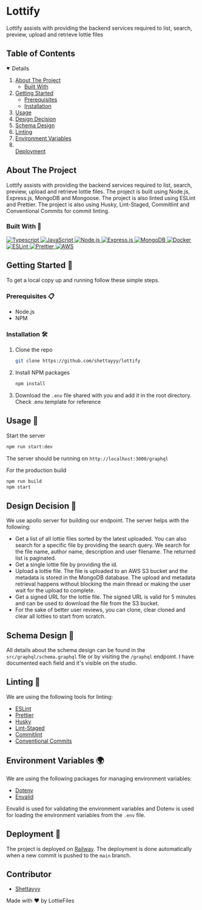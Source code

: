 # Lottify

Lottify assists with providing the backend services required to list, search, preview, upload and retrieve lottie files

<!-- TABLE OF CONTENTS -->

## Table of Contents

<details open>
  <ol>
    <li>
      <a href="#about-the-project">About The Project</a>
      <ul>
        <li><a href="#built-with">Built With</a></li>
      </ul>
    </li>
    <li>
      <a href="#getting-started">Getting Started</a>
      <ul>
        <li><a href="#prerequisites">Prerequisites</a></li>
        <li><a href="#installation">Installation</a></li>
      </ul>
    </li>
    <li><a href="#usage">Usage</a></li>
    <li><a href="#design-decision">Design Decision</a></li>
    <li><a href="#schema-design">Schema Design</a></li>
    <li><a href="#linting">Linting</a></li>
    <li><a href="#environment-variables">Environment Variables</a></li>
    <li></li><a href="#deployment">Deployment</a></li>
  </ol>
</details>

<!-- ABOUT THE PROJECT -->

## About The Project

Lottify assists with providing the backend services required to list, search, preview, upload and retrieve lottie files. The project is built using Node.js, Express.js, MongoDB and Mongoose. The project is also linted using ESLint and Prettier. The project is also using Husky, Lint-Staged, Commitlint and Conventional Commits for commit linting.

### Built With 🧡

<!-- Typescript -->
<a href="https://www.typescriptlang.org/"/>
  <img src="https://img.shields.io/badge/TypeScript-007ACC?style=for-the-badge&logo=typescript&logoColor=white" alt="Typescript" />
</a>
<!-- Javascript -->
<a href="https://developer.mozilla.org/en-US/docs/Web/JavaScript/Reference" />
  <img src="https://img.shields.io/badge/Javascript-F7DF1E?style=for-the-badge&logo=javascript&logoColor=black" alt="JavaScript" />
</a>
<!-- Node.js -->
<a href="https://nodejs.org/en/"/>
  <img src="https://img.shields.io/badge/Node.js-43853D?style=for-the-badge&logo=node.js&logoColor=white" alt="Node.js" />
</a>
<!-- Express.js -->
<a href="https://expressjs.com/"/>
  <img src="https://img.shields.io/badge/Express.js-000000?style=for-the-badge&logo=express&logoColor=white" alt="Express.js" />
</a>
<!-- MongoDB -->
<a href="https://www.mongodb.com/"/>
  <img src="https://img.shields.io/badge/MongoDB-4EA94B?style=for-the-badge&logo=mongodb&logoColor=white" alt="MongoDB" />
</a>
<!-- Mongoose -->
<a href="https://www.docker.com/"/>
  <img src="https://img.shields.io/badge/Docker-2496ED?style=for-the-badge&logo=docker&logoColor=white" alt="Docker" />
</a>
<!-- Docker -->
<a href="https://eslint.org/"/>
  <img src="https://img.shields.io/badge/ESLint-4B32C3?style=for-the-badge&logo=eslint&logoColor=white" alt="ESLint" />
</a>
<!-- Prettier -->
<a href="https://prettier.io/"/>
  <img src="https://img.shields.io/badge/Prettier-F7B93E?style=for-the-badge&logo=prettier&logoColor=white" alt="Prettier" />
</a>
<!-- AWS -->
<a href="https://aws.amazon.com/"/>
  <img src="https://img.shields.io/badge/AWS-232F3E?style=for-the-badge&logo=amazon-aws&logoColor=white" alt="AWS" />
</a>

<!-- GETTING STARTED -->

## Getting Started 🚀

To get a local copy up and running follow these simple steps.

### Prerequisites 📋

- Node.js
- NPM

### Installation 🛠️

1. Clone the repo

   ```sh
   git clone https://github.com/shettayyy/lottify
   ```

2. Install NPM packages

   ```sh
   npm install
   ```

3. Download the `.env` file shared with you and add it in the root directory. Check .env.template for reference

## Usage 📝

Start the server

```sh
npm run start:dev
```

The server should be running on `http://localhost:3000/graphql`

For the production build

```sh
npm run build
npm start
```

## Design Decision 🎨

We use apollo server for building our endpoint. The server helps with the following:

- Get a list of all lottie files sorted by the latest uploaded. You can also search for a specific file by providing the search query. We search for the file name, author name, description and user filename. The returned list is paginated.
- Get a single lottie file by providing the id.
- Upload a lottie file. The file is uploaded to an AWS S3 bucket and the metadata is stored in the MongoDB database. The upload and metadata retrieval happens without blocking the main thread or making the user wait for the upload to complete.
- Get a signed URL for the lottie file. The signed URL is valid for 5 minutes and can be used to download the file from the S3 bucket.
- For the sake of better user reviews, you can clone, clear cloned and clear all lotties to start from scratch.

## Schema Design 📐

All details about the schema design can be found in the `src/graphql/schema.graphql` file or by visiting the `/graphql` endpoint. I have documented each field and it's visible on the studio.

## Linting 🧹

We are using the following tools for linting:

- [ESLint](https://eslint.org/)
- [Prettier](https://prettier.io/)
- [Husky](https://typicode.github.io/husky/#/)
- [Lint-Staged](https://www.npmjs.com/package/lint-staged)
- [Commitlint](https://commitlint.js.org/#/)
- [Conventional Commits](https://www.conventionalcommits.org/en/v1.0.0/)

## Environment Variables 🌍

We are using the following packages for managing environment variables:

- [Dotenv](https://www.npmjs.com/package/dotenv)
- [Envalid](https://www.npmjs.com/package/envalid)

Envalid is used for validating the environment variables and Dotenv is used for loading the environment variables from the `.env` file.

## Deployment 🚀

The project is deployed on [Railway](railway.app). The deployment is done automatically when a new commit is pushed to the `main` branch.

<!-- CONTRIBUTING -->

## Contributor

- [Shettayyy](https://github.com/shettayyy)

Made with ❤️ by LottieFiles
